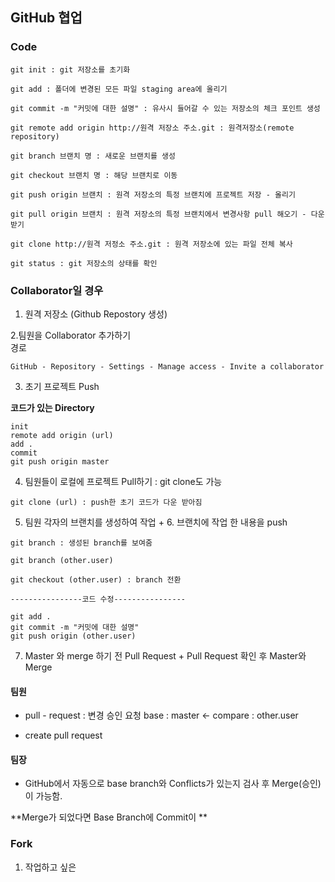 ## GitHub 협업

### Code

```
git init : git 저장소를 초기화

git add : 폴더에 변경된 모든 파일 staging area에 올리기

git commit -m "커밋에 대한 설명" : 유사시 들어갈 수 있는 저장소의 체크 포인트 생성

git remote add origin http://원격 저장소 주소.git : 원격저장소(remote repository)

git branch 브랜치 명 : 새로운 브랜치를 생성

git checkout 브랜치 명 : 해당 브랜치로 이동

git push origin 브랜치 : 원격 저장소의 특정 브랜치에 프로젝트 저장 - 올리기

git pull origin 브랜치 : 원격 저장소의 특정 브랜치에서 변경사항 pull 해오기 - 다운받기

git clone http://원격 저정소 주소.git : 원격 저장소에 있는 파일 전체 복사

git status : git 저장소의 상태를 확인
```

### Collaborator일 경우

1. 원격 저장소 (Github Repostory 생성)

2.팀원을 Collaborator 추가하기
</br>
경로
```
GitHub - Repository - Settings - Manage access - Invite a collaborator
```

3. 초기 프로젝트 Push

**코드가 있는 Directory**
```
init
remote add origin (url)
add .
commit
git push origin master
```

4. 팀원들이 로컬에 프로젝트 Pull하기 : git clone도 가능
```
git clone (url) : push한 초기 코드가 다운 받아짐
```

5. 팀원 각자의 브랜치를 생성하여 작업 + 6. 브랜치에 작업 한 내용을 push

```
git branch : 생성된 branch를 보여줌

git branch (other.user)

git checkout (other.user) : branch 전환

----------------코드 수정----------------

git add .
git commit -m "커밋에 대한 설명"
git push origin (other.user)
```
7. Master 와 merge 하기 전 Pull Request + Pull Request 확인 후 Master와 Merge

#### 팀원

- pull - request : 변경 승인 요청
    base : master <- compare : other.user
        
- create pull request

#### 팀장

- GitHub에서 자동으로 base branch와 Conflicts가 있는지 검사 후 Merge(승인)이 가능함.

**Merge가 되었다면 Base Branch에 Commit이 **

### Fork

1. 작업하고 싶은
